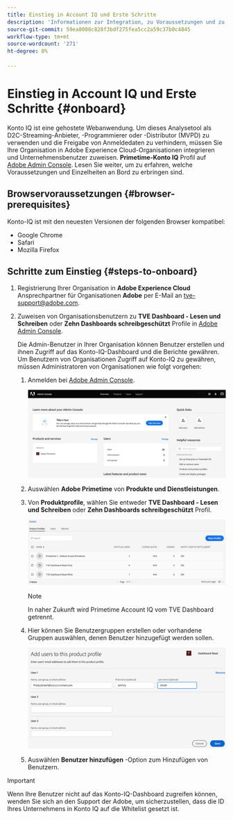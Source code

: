 ```yaml
---
title: Einstieg in Account IQ und Erste Schritte
description: 'Informationen zur Integration, zu Voraussetzungen und zu den ersten Schritten mit Konto IQ. '
source-git-commit: 59ea8008c828f3bdf275fea5cc2a59c37b0c4845
workflow-type: tm+mt
source-wordcount: '271'
ht-degree: 0%

---
```



# Einstieg in Account IQ und Erste Schritte {#onboard}

Konto IQ ist eine gehostete Webanwendung. Um dieses Analysetool als D2C-Streaming-Anbieter, -Programmierer oder -Distributor (MVPD) zu verwenden und die Freigabe von Anmeldedaten zu verhindern, müssen Sie Ihre Organisation in Adobe Experience Cloud-Organisationen integrieren und Unternehmensbenutzer zuweisen. **Primetime-Konto IQ** Profil auf [Adobe Admin Console](https://adminconsole.adobe.com/). Lesen Sie weiter, um zu erfahren, welche Voraussetzungen und Einzelheiten an Bord zu erbringen sind.

## Browservoraussetzungen {#browser-prerequisites}

Konto-IQ ist mit den neuesten Versionen der folgenden Browser kompatibel:

* Google Chrome
* Safari
* Mozilla Firefox

## Schritte zum Einstieg {#steps-to-onboard}

1. Registrierung Ihrer Organisation in **Adobe Experience Cloud** Ansprechpartner für Organisationen **Adobe** per E-Mail an tve-support@adobe.com.

1. Zuweisen von Organisationsbenutzern zu **TVE Dashboard - Lesen und Schreiben** oder **Zehn Dashboards schreibgeschützt** Profile in [Adobe Admin Console](https://adminconsole.adobe.com/).

   Die Admin-Benutzer in Ihrer Organisation können Benutzer erstellen und ihnen Zugriff auf das Konto-IQ-Dashboard und die Berichte gewähren. Um Benutzern von Organisationen Zugriff auf Konto-IQ zu gewähren, müssen Administratoren von Organisationen wie folgt vorgehen:

   1. Anmelden bei [Adobe Admin Console](https://adminconsole.adobe.com/).


      ![](assets/admin-console.png)

   1. Auswählen **Adobe Primetime** von **Produkte und Dienstleistungen**.

   1. Von **Produktprofile**, wählen Sie entweder **TVE Dashboard - Lesen und Schreiben** oder **Zehn Dashboards schreibgeschützt** Profil.

      ![](assets/product-profiles.png)

      >[!NOTE]
      >
      >In naher Zukunft wird Primetime Account IQ vom TVE Dashboard getrennt.

   1. Hier können Sie Benutzergruppen erstellen oder vorhandene Gruppen auswählen, denen Benutzer hinzugefügt werden sollen.

      ![](assets/add-users-2profile.png)

   1. Auswählen **Benutzer hinzufügen** -Option zum Hinzufügen von Benutzern.

>[!IMPORTANT]
>
>Wenn Ihre Benutzer nicht auf das Konto-IQ-Dashboard zugreifen können, wenden Sie sich an den Support der Adobe, um sicherzustellen, dass die ID Ihres Unternehmens in Konto IQ auf die Whitelist gesetzt ist.


